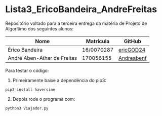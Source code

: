 # Lista3_EricoBandeira_AndreFreitas

Repositório voltado para a terceira entrega da matéria de Projeto de Algorítimo dos seguintes alunos:

| Nome                        | Matrícula  | GitHub                                      |
| --------------------------- | ---------- | ------------------------------------------- |
| Érico Bandeira              | 16/0070287 | [ericGOD24](https://github.com/ericgod24)   |
| André Aben-Athar de Freitas | 170056155  | [Andreabenf](https://github.com/Andreabenf) |


Para testar o código:

1. Primeiramente baixe a dependência do pip3:

  `pip3 install haversine`
  
2. Depois rode o programa com:

  `python3 Viajador.py`
